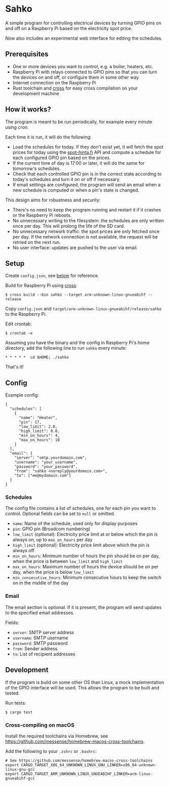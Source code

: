 # Sahko

A simple program for controlling electrical devices by turning GPIO pins on and off on a Raspberry Pi based on the
electricity spot price.

Now also includes an experimental web interface for editing the schedules.

## Prerequisites

- One or more devices you want to control, e.g. a boiler, heaters, etc.
- Raspberry Pi with relays connected to GPIO pins so that you can turn the devices on and off, or configure them in
  some other way
- Internet connection on the Raspberry Pi
- Rust toolchain and [cross] for easy cross compilation on your development machine

## How it works?

The program is meant to be run periodically, for example every minute using cron.

Each time it is run, it will do the following:

- Load the schedules for today. If they don't exist yet, it will fetch the spot prices for today using the
  [spot-hinta.fi] API and compute a schedule for each configured GPIO pin based on the prices.
- If the current time of day is 17:00 or later, it will do the same for tomorrow's schedules.
- Check that each controlled GPIO pin is in the correct state according to today's schedules and turn it on or off if
  necessary.
- If email settings are configured, the program will send an email when a new schedule is computed or when a pin's
  state is changed.

This design aims for robustness and security:

- There's no need to keep the program running and restart it if it crashes or the Raspberry Pi reboots.
- No unnecessary writing to the filesystem: the schedules are only written once per day. This will prolong the life of
  the SD card.
- No unnecessary network traffic: the spot prices are only fetched once per day. If the network connection is not
  available, the request will be retried on the next run.
- No user interface: updates are pushed to the user via email.

## Setup

Create `config.json`, see [below](#config) for reference.

Build for Raspberry Pi using [cross]:

```
$ cross build --bin sahko --target arm-unknown-linux-gnueabihf --release
```

Copy `config.json` and `target/arm-unknown-linux-gnueabihf/release/sahko` to the Raspberry Pi.

Edit crontab:

```
$ crontab -e
```

Assuming you have the binary and the config in Raspberry Pi's home directory,
add the following line to run `sahko` every minute:

```
* * * * *  cd $HOME; ./sahko
```

That's it!

## Config

Example config:

```
{
  "schedules": [
    {
      "name": "Heater",
      "pin": 17,
      "low_limit": 2.0,
      "high_limit": 8.0,
      "min_on_hours": 4,
      "max_on_hours": 18
    }
  ],
  "email": {
    "server": "smtp.yourdomain.com",
    "username": "your_username",
    "password": "your_password",
    "from": "sahko <noreply@yourdomain.com>",
    "to": ["me@mydomain.com"]
  }
}
```

### Schedules

The config file contains a list of schedules, one for each pin you want to control. Optional fields can be set to
`null` or omitted.

- `name`: Name of the schedule, used only for display purposes
- `pin`: GPIO pin (Broadcom numbering)
- `low_limit` (optional): Electricity price limit at or below which the pin is always on, up to `max_on_hours` per day
- `high_limit` (optional): Electricity price limit above which the pin is always off
- `min_on_hours`: Minimum number of hours the pin should be on per day, when the price is between `low_limit` and
  `high_limit`
- `max_on_hours`: Maximum number of hours the device should be on per day, when the price is below `low_limit`
- `min_consecutive_hours`: Minimum consecutive hours to keep the switch on in the middle of the day

### Email

The email section is optional. If it is present, the program will send updates to the specified email addresses.

Fields:

- `server`: SMTP server address
- `username`: SMTP username
- `password`: SMTP password
- `from`: Sender address
- `to`: List of recipient addresses

[cross]: https://github.com/cross-rs/cross

[spot-hinta.fi]: https://spot-hinta.fi

## Development

If the program is build on some other OS than Linux, a mock implementation of the GPIO interface will be used. This
allows the program to be built and tested.

Run tests:

```
$ cargo test
```

### Cross-compiling on macOS

Install the required toolchains via Homebrew, see https://github.com/messense/homebrew-macos-cross-toolchains.

Add the following to your `.zshrc` or `.bashrc`:

```
# See https://github.com/messense/homebrew-macos-cross-toolchains
export CARGO_TARGET_X86_64_UNKNOWN_LINUX_GNU_LINKER=x86_64-unknown-linux-gnu-gcc
export CARGO_TARGET_ARM_UNKNOWN_LINUX_GNUEABIHF_LINKER=arm-linux-gnueabihf-gcc
```
